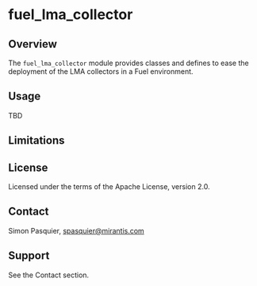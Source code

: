 # fuel_lma_collector

## Overview

The `fuel_lma_collector` module provides classes and defines to ease the
deployment of the LMA collectors in a Fuel environment.

## Usage

TBD

Limitations
-----------


License
-------

Licensed under the terms of the Apache License, version 2.0.

Contact
-------

Simon Pasquier, <spasquier@mirantis.com>

Support
-------

See the Contact section.
